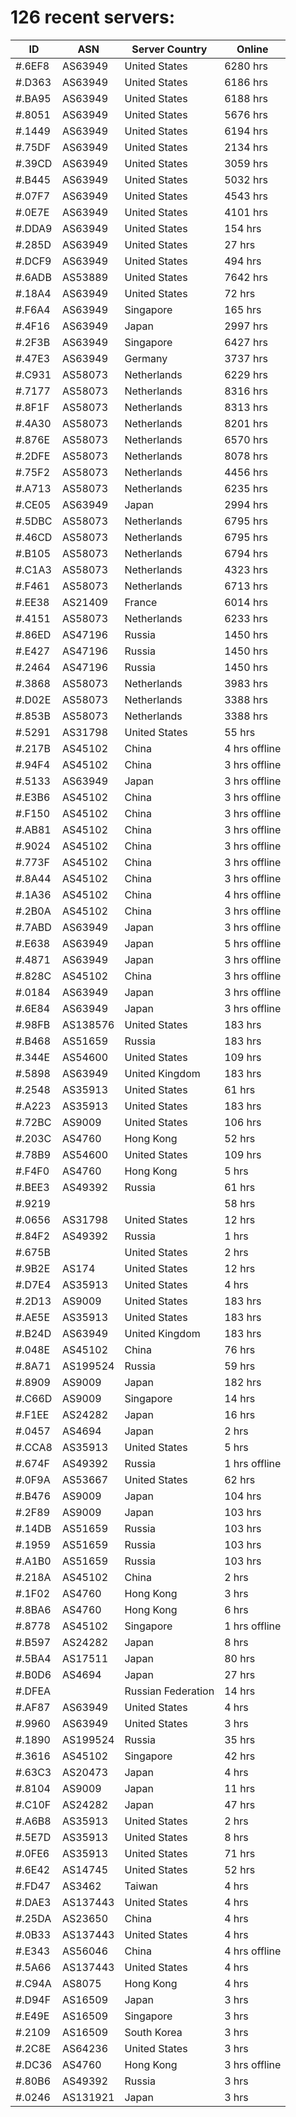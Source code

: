 # 126 recent servers:

| ID | ASN | Server Country | Online |
| ------ | ------ | ------ | ------ |
| #.6EF8 | AS63949 | United States | 6280 hrs |
| #.D363 | AS63949 | United States | 6186 hrs |
| #.BA95 | AS63949 | United States | 6188 hrs |
| #.8051 | AS63949 | United States | 5676 hrs |
| #.1449 | AS63949 | United States | 6194 hrs |
| #.75DF | AS63949 | United States | 2134 hrs |
| #.39CD | AS63949 | United States | 3059 hrs |
| #.B445 | AS63949 | United States | 5032 hrs |
| #.07F7 | AS63949 | United States | 4543 hrs |
| #.0E7E | AS63949 | United States | 4101 hrs |
| #.DDA9 | AS63949 | United States | 154 hrs |
| #.285D | AS63949 | United States | 27 hrs |
| #.DCF9 | AS63949 | United States | 494 hrs |
| #.6ADB | AS53889 | United States | 7642 hrs |
| #.18A4 | AS63949 | United States | 72 hrs |
| #.F6A4 | AS63949 | Singapore | 165 hrs |
| #.4F16 | AS63949 | Japan | 2997 hrs |
| #.2F3B | AS63949 | Singapore | 6427 hrs |
| #.47E3 | AS63949 | Germany | 3737 hrs |
| #.C931 | AS58073 | Netherlands | 6229 hrs |
| #.7177 | AS58073 | Netherlands | 8316 hrs |
| #.8F1F | AS58073 | Netherlands | 8313 hrs |
| #.4A30 | AS58073 | Netherlands | 8201 hrs |
| #.876E | AS58073 | Netherlands | 6570 hrs |
| #.2DFE | AS58073 | Netherlands | 8078 hrs |
| #.75F2 | AS58073 | Netherlands | 4456 hrs |
| #.A713 | AS58073 | Netherlands | 6235 hrs |
| #.CE05 | AS63949 | Japan | 2994 hrs |
| #.5DBC | AS58073 | Netherlands | 6795 hrs |
| #.46CD | AS58073 | Netherlands | 6795 hrs |
| #.B105 | AS58073 | Netherlands | 6794 hrs |
| #.C1A3 | AS58073 | Netherlands | 4323 hrs |
| #.F461 | AS58073 | Netherlands | 6713 hrs |
| #.EE38 | AS21409 | France | 6014 hrs |
| #.4151 | AS58073 | Netherlands | 6233 hrs |
| #.86ED | AS47196 | Russia | 1450 hrs |
| #.E427 | AS47196 | Russia | 1450 hrs |
| #.2464 | AS47196 | Russia | 1450 hrs |
| #.3868 | AS58073 | Netherlands | 3983 hrs |
| #.D02E | AS58073 | Netherlands | 3388 hrs |
| #.853B | AS58073 | Netherlands | 3388 hrs |
| #.5291 | AS31798 | United States | 55 hrs |
| #.217B | AS45102 | China | 4 hrs offline |
| #.94F4 | AS45102 | China | 3 hrs offline |
| #.5133 | AS63949 | Japan | 3 hrs offline |
| #.E3B6 | AS45102 | China | 3 hrs offline |
| #.F150 | AS45102 | China | 3 hrs offline |
| #.AB81 | AS45102 | China | 3 hrs offline |
| #.9024 | AS45102 | China | 3 hrs offline |
| #.773F | AS45102 | China | 3 hrs offline |
| #.8A44 | AS45102 | China | 3 hrs offline |
| #.1A36 | AS45102 | China | 4 hrs offline |
| #.2B0A | AS45102 | China | 3 hrs offline |
| #.7ABD | AS63949 | Japan | 3 hrs offline |
| #.E638 | AS63949 | Japan | 5 hrs offline |
| #.4871 | AS63949 | Japan | 3 hrs offline |
| #.828C | AS45102 | China | 3 hrs offline |
| #.0184 | AS63949 | Japan | 3 hrs offline |
| #.6E84 | AS63949 | Japan | 3 hrs offline |
| #.98FB | AS138576 | United States | 183 hrs |
| #.B468 | AS51659 | Russia | 183 hrs |
| #.344E | AS54600 | United States | 109 hrs |
| #.5898 | AS63949 | United Kingdom | 183 hrs |
| #.2548 | AS35913 | United States | 61 hrs |
| #.A223 | AS35913 | United States | 183 hrs |
| #.72BC | AS9009 | United States | 106 hrs |
| #.203C | AS4760 | Hong Kong | 52 hrs |
| #.78B9 | AS54600 | United States | 109 hrs |
| #.F4F0 | AS4760 | Hong Kong | 5 hrs |
| #.BEE3 | AS49392 | Russia | 61 hrs |
| #.9219 |  |  | 58 hrs |
| #.0656 | AS31798 | United States | 12 hrs |
| #.84F2 | AS49392 | Russia | 1 hrs |
| #.675B |  | United States | 2 hrs |
| #.9B2E | AS174 | United States | 12 hrs |
| #.D7E4 | AS35913 | United States | 4 hrs |
| #.2D13 | AS9009 | United States | 183 hrs |
| #.AE5E | AS35913 | United States | 183 hrs |
| #.B24D | AS63949 | United Kingdom | 183 hrs |
| #.048E | AS45102 | China | 76 hrs |
| #.8A71 | AS199524 | Russia | 59 hrs |
| #.8909 | AS9009 | Japan | 182 hrs |
| #.C66D | AS9009 | Singapore | 14 hrs |
| #.F1EE | AS24282 | Japan | 16 hrs |
| #.0457 | AS4694 | Japan | 2 hrs |
| #.CCA8 | AS35913 | United States | 5 hrs |
| #.674F | AS49392 | Russia | 1 hrs offline |
| #.0F9A | AS53667 | United States | 62 hrs |
| #.B476 | AS9009 | Japan | 104 hrs |
| #.2F89 | AS9009 | Japan | 103 hrs |
| #.14DB | AS51659 | Russia | 103 hrs |
| #.1959 | AS51659 | Russia | 103 hrs |
| #.A1B0 | AS51659 | Russia | 103 hrs |
| #.218A | AS45102 | China | 2 hrs |
| #.1F02 | AS4760 | Hong Kong | 3 hrs |
| #.8BA6 | AS4760 | Hong Kong | 6 hrs |
| #.8778 | AS45102 | Singapore | 1 hrs offline |
| #.B597 | AS24282 | Japan | 8 hrs |
| #.5BA4 | AS17511 | Japan | 80 hrs |
| #.B0D6 | AS4694 | Japan | 27 hrs |
| #.DFEA |  | Russian Federation | 14 hrs |
| #.AF87 | AS63949 | United States | 4 hrs |
| #.9960 | AS63949 | United States | 3 hrs |
| #.1890 | AS199524 | Russia | 35 hrs |
| #.3616 | AS45102 | Singapore | 42 hrs |
| #.63C3 | AS20473 | Japan | 4 hrs |
| #.8104 | AS9009 | Japan | 11 hrs |
| #.C10F | AS24282 | Japan | 47 hrs |
| #.A6B8 | AS35913 | United States | 2 hrs |
| #.5E7D | AS35913 | United States | 8 hrs |
| #.0FE6 | AS35913 | United States | 71 hrs |
| #.6E42 | AS14745 | United States | 52 hrs |
| #.FD47 | AS3462 | Taiwan | 4 hrs |
| #.DAE3 | AS137443 | United States | 4 hrs |
| #.25DA | AS23650 | China | 4 hrs |
| #.0B33 | AS137443 | United States | 4 hrs |
| #.E343 | AS56046 | China | 4 hrs offline |
| #.5A66 | AS137443 | United States | 4 hrs |
| #.C94A | AS8075 | Hong Kong | 4 hrs |
| #.D94F | AS16509 | Japan | 3 hrs |
| #.E49E | AS16509 | Singapore | 3 hrs |
| #.2109 | AS16509 | South Korea | 3 hrs |
| #.2C8E | AS64236 | United States | 3 hrs |
| #.DC36 | AS4760 | Hong Kong | 3 hrs offline |
| #.80B6 | AS49392 | Russia | 3 hrs |
| #.0246 | AS131921 | Japan | 3 hrs |

